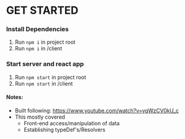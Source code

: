 # GET STARTED   
### Install Dependencies     
1) Run `npm i` in project root       
2) Run `npm i` in /client
### Start server and react app
1) Run `npm start` in project root
2) Run `npm start` in /client

#### Notes:
- Built following: https://www.youtube.com/watch?v=yqWzCV0kU_c
- This mostly covered 
  - Front-end access/manipulation of data
  - Establishing typeDef's/Resolvers